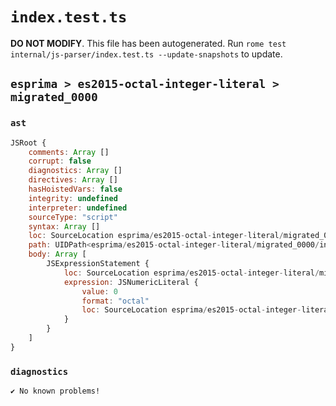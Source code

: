 # `index.test.ts`

**DO NOT MODIFY**. This file has been autogenerated. Run `rome test internal/js-parser/index.test.ts --update-snapshots` to update.

## `esprima > es2015-octal-integer-literal > migrated_0000`

### `ast`

```javascript
JSRoot {
	comments: Array []
	corrupt: false
	diagnostics: Array []
	directives: Array []
	hasHoistedVars: false
	integrity: undefined
	interpreter: undefined
	sourceType: "script"
	syntax: Array []
	loc: SourceLocation esprima/es2015-octal-integer-literal/migrated_0000/input.js 1:0-2:0
	path: UIDPath<esprima/es2015-octal-integer-literal/migrated_0000/input.js>
	body: Array [
		JSExpressionStatement {
			loc: SourceLocation esprima/es2015-octal-integer-literal/migrated_0000/input.js 1:0-1:2
			expression: JSNumericLiteral {
				value: 0
				format: "octal"
				loc: SourceLocation esprima/es2015-octal-integer-literal/migrated_0000/input.js 1:0-1:2
			}
		}
	]
}
```

### `diagnostics`

```
✔ No known problems!

```
